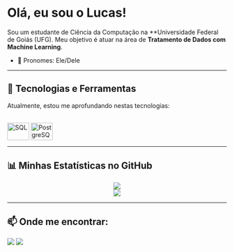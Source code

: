 # Olá, eu sou o Lucas!

Sou um estudante de Ciência da Computação na **Universidade Federal de Goiás (UFG). Meu objetivo é atuar na área de **Tratamento de Dados com Machine Learning**.

- 🌱 Pronomes: Ele/Dele

---

## 🚀 Tecnologias e Ferramentas

Atualmente, estou me aprofundando nestas tecnologias:

<div style="display: inline_block"><br>
  <img align="center" alt="SQL" height="40" width="50" src="https://cdn.jsdelivr.net/gh/devicons/devicon/icons/azuresqldatabase/azuresqldatabase-original.svg">
  <img align="center" alt="PostgreSQL" height="40" width="50" src="https://cdn.jsdelivr.net/gh/devicons/devicon/icons/postgresql/postgresql-original.svg">
</div>

---

## 📊 Minhas Estatísticas no GitHub

<div align="center">
  <a href="https://github.com/anuraghazra/github-readme-stats">
    <img align="center" src="https://github-readme-stats.vercel.app/api?username=lucasanso&show_icons=true&theme=tokyonight&include_all_commits=true&count_private=true"/>
  </a>
  <br>
  <a href="https://github.com/anuraghazra/github-readme-stats">
    <img align="center" src="https://github-readme-stats.vercel.app/api/top-langs/?username=lucasanso&layout=compact&langs_count=8&theme=tokyonight"/>
  </a>
</div>

---

## 📫 Onde me encontrar:

<a href="mailto:seu-email-aqui@exemplo.com"><img src="https://img.shields.io/badge/Gmail-D14836?style=for-the-badge&logo=gmail&logoColor=white" /></a>
<a href="https://www.linkedin.com/in/seu-usuario-linkedin" target="_blank"><img src="https://img.shields.io/badge/LinkedIn-0077B5?style=for-the-badge&logo=linkedin&logoColor=white" target="_blank" /></a>

